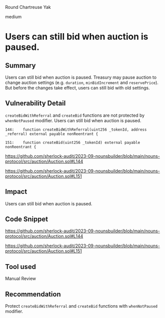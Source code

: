 Round Chartreuse Yak

medium

# Users can still bid when auction is paused.

## Summary
Users can still bid when auction is paused. Treasury may pause auction to change auction settings (e.g. `duration`, `minBidIncrement` and `reservePrice`). But before the changes take effect, users can still bid with old settings.

## Vulnerability Detail
`createBidWithReferral` and `createBid` functions are not protected by `whenNotPaused` modifier. Users can still bid when auction is paused.
```solidity
144:    function createBidWithReferral(uint256 _tokenId, address _referral) external payable nonReentrant {

151:    function createBid(uint256 _tokenId) external payable nonReentrant {
```
https://github.com/sherlock-audit/2023-09-nounsbuilder/blob/main/nouns-protocol/src/auction/Auction.sol#L144

https://github.com/sherlock-audit/2023-09-nounsbuilder/blob/main/nouns-protocol/src/auction/Auction.sol#L151

## Impact
Users can still bid when auction is paused.

## Code Snippet
https://github.com/sherlock-audit/2023-09-nounsbuilder/blob/main/nouns-protocol/src/auction/Auction.sol#L144

https://github.com/sherlock-audit/2023-09-nounsbuilder/blob/main/nouns-protocol/src/auction/Auction.sol#L151

## Tool used

Manual Review

## Recommendation
Protect `createBidWithReferral` and `createBid` functions with `whenNotPaused` modifier.